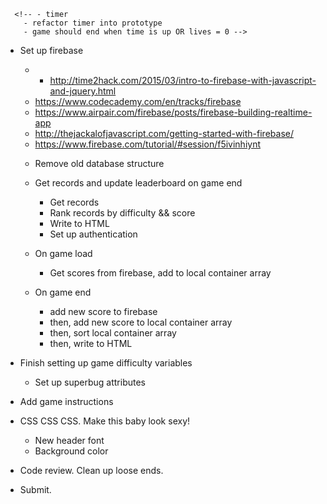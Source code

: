 <!-- 1. Set up game states: createGame, playGame, endGame -->
  <!-- - state_createGame
    - show createGame card
    - Input username
    - Select difficulty
  - state_playGame
    - hide createGame card
    - start game engine
      - scoring of points
      - collission events
      - lives -->
      <!-- - timer
        - refactor timer into prototype
        - game should end when time is up OR lives = 0 -->
  <!-- - state_endGame
    - stop game engine
    - hide playGame state
    - show end game modal -->

<!-- 2. Set up leaderboard
  - Design data model for saving scores and names by difficulty level -->


- Set up firebase
   - - http://time2hack.com/2015/03/intro-to-firebase-with-javascript-and-jquery.html
    - https://www.codecademy.com/en/tracks/firebase
    - https://www.airpair.com/firebase/posts/firebase-building-realtime-app
    - http://thejackalofjavascript.com/getting-started-with-firebase/
    - https://www.firebase.com/tutorial/#session/f5ivinhiynt  
  <!-- - Save records to firebase DB on game end -->
  - Remove old database structure
  - Get records and update leaderboard on game end  
    - Get records
    - Rank records by difficulty && score
    - Write to HTML
    - Set up authentication

  - On game load
    - Get scores from firebase, add to local container array
  - On game end
    - add new score to firebase
    - then, add new score to local container array
    - then, sort local container array
    - then, write to HTML



- Finish setting up game difficulty variables
  - Set up superbug attributes

- Add game instructions

- CSS CSS CSS. Make this baby look sexy!
  - New header font
  - Background color

- Code review. Clean up loose ends.  

- Submit.

